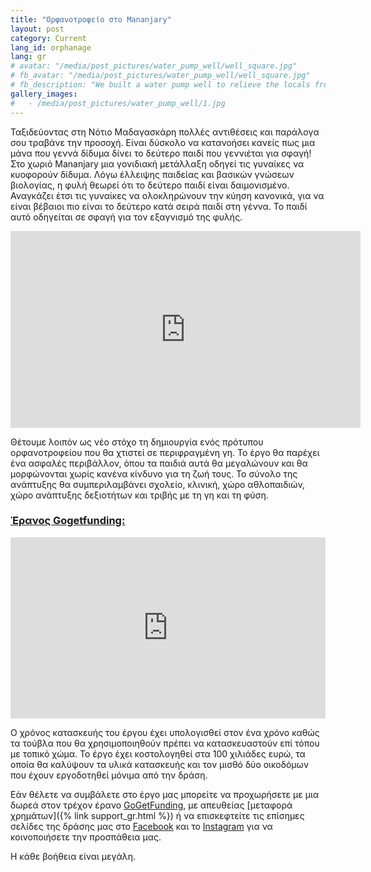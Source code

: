 ```yaml
---
title: "Ορφανοτροφείο στο Mananjary"
layout: post
category: Current
lang_id: orphanage
lang: gr
# avatar: "/media/post_pictures/water_pump_well/well_square.jpg"
# fb_avatar: "/media/post_pictures/water_pump_well/well_square.jpg"
# fb_description: "We built a water pump well to relieve the locals from the daily laboured access to clean water, a basic necessity for life support."
gallery_images:
#   - /media/post_pictures/water_pump_well/1.jpg
---
```


Ταξιδεύοντας στη Νότιο Μαδαγασκάρη πολλές αντιθέσεις και παράλογα σου τραβάνε την προσοχή. Είναι δύσκολο να κατανοήσει κανείς πως μια μάνα που γεννά δίδυμα δίνει το δεύτερο παιδί που γεννιέται για σφαγή! Στο χωριό Mananjary μια γονιδιακή μετάλλαξη οδηγεί τις γυναίκες να κυοφορούν δίδυμα. Λόγω έλλειψης παιδείας και βασικών γνώσεων βιολογίας, η φυλή θεωρεί ότι το δεύτερο παιδί είναι δαιμονισμένο. Αναγκάζει έτσι τις γυναίκες να ολοκληρώνουν την κύηση κανονικά, για να είναι βέβαιοι πιο είναι το δεύτερο κατά σειρά παιδί στη γέννα. Το παιδί αυτό οδηγείται σε σφαγή για τον εξαγνισμό της φυλής.

<div class="spacing">
 <div class="videoWrapper">
    <iframe width="560" height="315" src="https://www.youtube.com/embed/9MHbCZIZkAI" title="YouTube video player" frameborder="0" allow="accelerometer; autoplay; clipboard-write; encrypted-media; gyroscope; picture-in-picture" allowfullscreen></iframe>
 </div>
</div>

Θέτουμε λοιπόν ως νέο στόχο τη δημιουργία ενός πρότυπου ορφανοτροφείου που θα χτιστεί σε περιφραγμένη γη. Το έργο θα παρέχει ένα ασφαλές περιβάλλον, όπου τα παιδιά αυτά θα μεγαλώνουν και θα μορφώνονται χωρίς κανένα κίνδυνο για τη ζωή τους. Το σύνολο της ανάπτυξης θα συμπεριλαμβάνει σχολείο, κλινική, χώρο αθλοπαιδιών, χώρο ανάπτυξης δεξιοτήτων και τριβής με τη γη και τη φύση.

### <ins>Έρανος Gogetfunding:</ins>

<div class="spacing">
 <iframe src='https://gogetfunding.com/embed-widget2?campaignid=7647916&frame_type=t2' style='width:100%; height:290px; border: none;' scrolling='no'></iframe>
 </div>

Ο χρόνος κατασκευής του έργου έχει υπολογισθεί στον ένα χρόνο καθώς τα τούβλα που θα χρησιμοποιηθούν πρέπει να κατασκευαστούν επί τόπου με τοπικό χώμα. Το έργο έχει κοστολογηθεί στα 100 χιλιάδες ευρώ, τα οποία θα καλύψουν τα υλικά κατασκευής και τον μισθό δύο οικοδόμων που έχουν εργοδοτηθεί μόνιμα από την δράση.

Εάν θέλετε να συμβάλετε στο έργο μας μπορείτε να προχωρήσετε με μια δωρεά στον τρέχον έρανο [GoGetFunding](https://gogetfunding.com/orphanage-in-mananjary-s-madagascar/?fbclid=IwAR1CAKPcOCIgxCWPFfUIDyLe4S5KdP5SS5XU_Eg_4055EPviJGksKzzUo5E), με απευθείας [μεταφορά χρημάτων]({% link support_gr.html %}) ή να επισκεφτείτε τις επίσημες σελίδες της δράσης μας στο <a href="https://www.facebook.com/smsavemadagascar/">Facebook</a> και το <a href="https://www.instagram.com/sm_savemadagascar/">Instagram</a> για να κοινοποιήσετε την προσπάθεια μας.

Η κάθε βοήθεια είναι μεγάλη.
